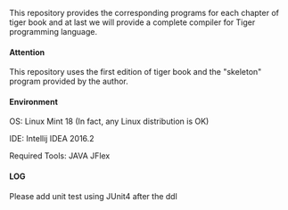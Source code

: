 This repository provides the corresponding programs for each chapter of tiger book and at last we will provide a complete compiler for Tiger programming language.

#### Attention

This repository uses the first edition of tiger book and the "skeleton" program provided by the author. 

#### Environment

OS:				Linux Mint 18 (In fact, any Linux distribution is OK)

IDE:				Intellij IDEA 2016.2

Required Tools:	JAVA 	JFlex 



#### LOG

Please add unit test using JUnit4  after the ddl



